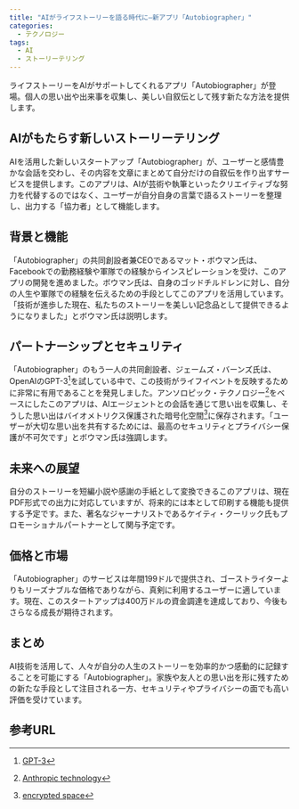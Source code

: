 ```yaml
---
title: "AIがライフストーリーを語る時代に—新アプリ「Autobiographer」"
categories:
  - テクノロジー
tags:
  - AI
  - ストーリーテリング
---
```


ライフストーリーをAIがサポートしてくれるアプリ「Autobiographer」が登場。個人の思い出や出来事を収集し、美しい自叙伝として残す新たな方法を提供します。

## AIがもたらす新しいストーリーテリング

AIを活用した新しいスタートアップ「Autobiographer」が、ユーザーと感情豊かな会話を交わし、その内容を文章にまとめて自分だけの自叙伝を作り出すサービスを提供します。このアプリは、AIが芸術や執筆といったクリエイティブな努力を代替するのではなく、ユーザーが自分自身の言葉で語るストーリーを整理し、出力する「協力者」として機能します。

## 背景と機能

「Autobiographer」の共同創設者兼CEOであるマット・ボウマン氏は、Facebookでの勤務経験や軍隊での経験からインスピレーションを受け、このアプリの開発を進めました。ボウマン氏は、自身のゴッドチルドレンに対し、自分の人生や軍隊での経験を伝えるための手段としてこのアプリを活用しています。「技術が進歩した現在、私たちのストーリーを美しい記念品として提供できるようになりました」とボウマン氏は説明します。

## パートナーシップとセキュリティ

「Autobiographer」のもう一人の共同創設者、ジェームズ・バーンズ氏は、OpenAIのGPT-3[^1]を試している中で、この技術がライフイベントを反映するために非常に有用であることを発見しました。アンソロピック・テクノロジー[^2]をベースにしたこのアプリは、AIエージェントとの会話を通じて思い出を収集し、そうした思い出はバイオメトリクス保護された暗号化空間[^3]に保存されます。「ユーザーが大切な思い出を共有するためには、最高のセキュリティとプライバシー保護が不可欠です」とボウマン氏は強調します。

## 未来への展望

自分のストーリーを短編小説や感謝の手紙として変換できるこのアプリは、現在PDF形式での出力に対応していますが、将来的には本として印刷する機能も提供する予定です。また、著名なジャーナリストであるケイティ・クーリック氏もプロモーショナルパートナーとして関与予定です。

## 価格と市場

「Autobiographer」のサービスは年間199ドルで提供され、ゴーストライターよりもリーズナブルな価格でありながら、真剣に利用するユーザーに適しています。現在、このスタートアップは400万ドルの資金調達を達成しており、今後もさらなる成長が期待されます。

## まとめ

AI技術を活用して、人々が自分の人生のストーリーを効率的かつ感動的に記録することを可能にする「Autobiographer」。家族や友人との思い出を形に残すための新たな手段として注目される一方、セキュリティやプライバシーの面でも高い評価を受けています。

## 参考URL
[^1]: [GPT-3](https://www.nri.com/jp/knowledge/glossary/lst/alphabet/gpt_3)
[^2]: [Anthropic technology](https://www.anthropic.com/)
[^3]: [encrypted space](https://www.ibm.com/docs/SSGU8G_12.1.0/com.ibm.sec.doc/ids_sec_026.htm)
[^4]: [cambridge analytica](https://ja.wikipedia.org/wiki/%E3%82%B1%E3%83%B3%E3%83%96%E3%83%AA%E3%83%83%E3%82%B8%E3%83%BB%E3%82%A2%E3%83%8A%E3%83%AA%E3%83%86%E3%82%A3%E3%82%AB)
[^5]: [data harvesting scandal](https://en.wikipedia.org/wiki/Facebook%E2%80%93Cambridge_Analytica_data_scandal)
[^6]: [Super PAC](https://imidas.jp/hotkeyword/detail/D-00-307-12-11-H019.html#:~:text=%5Bsuper%20political%20action%20committee%5D&text=%E3%82%A2%E3%83%A1%E3%83%AA%E3%82%AB%E3%81%AE%E6%94%BF%E6%B2%BB%E8%B3%87%E9%87%91%E7%AE%A1%E7%90%86,%E7%8C%AE%E9%87%91%E3%82%92%E8%A1%8C%E3%81%AA%E3%81%A3%E3%81%A6%E3%81%84%E3%82%8B%E3%80%82)
